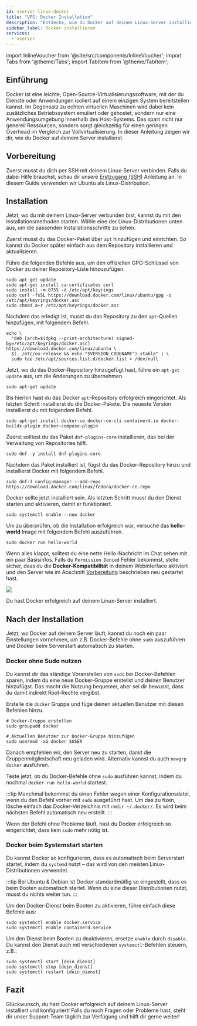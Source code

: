 ```yaml
---
id: vserver-linux-docker
title: "VPS: Docker Installation"
description: "Entdecke, wie du Docker auf deinem Linux-Server installierst, um isolierte Anwendungen effizient auszuführen und Systemressourcen zu sparen → Jetzt mehr erfahren"
sidebar_label: Docker installieren
services:
  - vserver
---
```


import InlineVoucher from '@site/src/components/InlineVoucher';
import Tabs from '@theme/Tabs';
import TabItem from '@theme/TabItem';

## Einführung

Docker ist eine leichte, Open-Source-Virtualisierungssoftware, mit der du Dienste oder Anwendungen isoliert auf einem einzigen System bereitstellen kannst. Im Gegensatz zu echten virtuellen Maschinen wird dabei kein zusätzliches Betriebssystem emuliert oder gehostet, sondern nur eine Anwendungsumgebung innerhalb des Host-Systems. Das spart nicht nur generell Ressourcen, sondern sorgt gleichzeitig für einen geringen Overhead im Vergleich zur Vollvirtualisierung. In dieser Anleitung zeigen wir dir, wie du Docker auf deinem Server installierst.

<InlineVoucher />

## Vorbereitung

Zuerst musst du dich per SSH mit deinem Linux-Server verbinden. Falls du dabei Hilfe brauchst, schau dir unsere [Erstzugang (SSH)](vserver-linux-ssh.md) Anleitung an. In diesem Guide verwenden wir Ubuntu als Linux-Distribution.

## Installation

Jetzt, wo du mit deinem Linux-Server verbunden bist, kannst du mit den Installationsmethoden starten. Wähle eine der Linux-Distributionen unten aus, um die passenden Installationsschritte zu sehen.

<Tabs>
<TabItem value="ubuntu/debian" label="Ubuntu & Debian" default>

Zuerst musst du das Docker-Paket über `apt` hinzufügen und einrichten. So kannst du Docker später einfach aus dem Repository installieren und aktualisieren.

Führe die folgenden Befehle aus, um den offiziellen GPG-Schlüssel von Docker zu deiner Repository-Liste hinzuzufügen.

```
sudo apt-get update
sudo apt-get install ca-certificates curl
sudo install -m 0755 -d /etc/apt/keyrings
sudo curl -fsSL https://download.docker.com/linux/ubuntu/gpg -o /etc/apt/keyrings/docker.asc
sudo chmod a+r /etc/apt/keyrings/docker.asc
```

Nachdem das erledigt ist, musst du das Repository zu den `apt`-Quellen hinzufügen, mit folgendem Befehl.

```
echo \
  "deb [arch=$(dpkg --print-architecture) signed-by=/etc/apt/keyrings/docker.asc] https://download.docker.com/linux/ubuntu \
  $(. /etc/os-release && echo "$VERSION_CODENAME") stable" | \
  sudo tee /etc/apt/sources.list.d/docker.list > /dev/null
```

Jetzt, wo du das Docker-Repository hinzugefügt hast, führe ein `apt-get update` aus, um die Änderungen zu übernehmen.

```
sudo apt-get update
```

Bis hierhin hast du das Docker `apt`-Repository erfolgreich eingerichtet. Als letzten Schritt installierst du die Docker-Pakete. Die neueste Version installierst du mit folgendem Befehl.

```
sudo apt-get install docker-ce docker-ce-cli containerd.io docker-buildx-plugin docker-compose-plugin
```

</TabItem>

<TabItem value="fedora" label="Fedora">

Zuerst solltest du das Paket `dnf-plugins-core` installieren, das bei der Verwaltung von Repositories hilft.

```
sudo dnf -y install dnf-plugins-core
```

Nachdem das Paket installiert ist, fügst du das Docker-Repository hinzu und installierst Docker mit folgendem Befehl.

```
sudo dnf-3 config-manager --add-repo https://download.docker.com/linux/fedora/docker-ce.repo
```

Docker sollte jetzt installiert sein. Als letzten Schritt musst du den Dienst starten und aktivieren, damit er funktioniert.

```
sudo systemctl enable --now docker
```

</TabItem>
</Tabs>

Um zu überprüfen, ob die Installation erfolgreich war, versuche das **hello-world** Image mit folgendem Befehl auszuführen.

```
sudo docker run hello-world
```

Wenn alles klappt, solltest du eine nette Hello-Nachricht im Chat sehen mit ein paar Basisinfos. Falls du `Permission Denied` Fehler bekommst, stelle sicher, dass du die **Docker-Kompatibilität** in deinem Webinterface aktiviert und den Server wie im Abschnitt [Vorbereitung](#vorbereitung) beschrieben neu gestartet hast.

![](https://screensaver01.zap-hosting.com/index.php/s/tzJwpYRYb9Mmryo/preview)

Du hast Docker erfolgreich auf deinem Linux-Server installiert.

## Nach der Installation

Jetzt, wo Docker auf deinem Server läuft, kannst du noch ein paar Einstellungen vornehmen, um z.B. Docker-Befehle ohne `sudo` auszuführen und Docker beim Serverstart automatisch zu starten.

### Docker ohne Sudo nutzen

Du kannst dir das ständige Voranstellen von `sudo` bei Docker-Befehlen sparen, indem du eine neue Docker-Gruppe erstellst und deinen Benutzer hinzufügst. Das macht die Nutzung bequemer, aber sei dir bewusst, dass du damit indirekt Root-Rechte vergibst.

Erstelle die `docker` Gruppe und füge deinen aktuellen Benutzer mit diesen Befehlen hinzu.

```
# Docker-Gruppe erstellen
sudo groupadd docker

# Aktuellen Benutzer zur Docker-Gruppe hinzufügen
sudo usermod -aG docker $USER
```

Danach empfehlen wir, den Server neu zu starten, damit die Gruppenmitgliedschaft neu geladen wird. Alternativ kannst du auch `newgrp docker` ausführen.

Teste jetzt, ob du Docker-Befehle ohne `sudo` ausführen kannst, indem du nochmal `docker run hello-world` startest.

:::tip
Manchmal bekommst du einen Fehler wegen einer Konfigurationsdatei, wenn du den Befehl vorher mit `sudo` ausgeführt hast. Um das zu fixen, lösche einfach das Docker-Verzeichnis mit `rmdir ~/.docker/`. Es wird beim nächsten Befehl automatisch neu erstellt.
:::

Wenn der Befehl ohne Probleme läuft, hast du Docker erfolgreich so eingerichtet, dass kein `sudo` mehr nötig ist.

### Docker beim Systemstart starten

Du kannst Docker so konfigurieren, dass es automatisch beim Serverstart startet, indem du `systemd` nutzt – das wird von den meisten Linux-Distributionen verwendet.

:::tip
Bei Ubuntu & Debian ist Docker standardmäßig so eingestellt, dass es beim Booten automatisch startet. Wenn du eine dieser Distributionen nutzt, musst du nichts weiter tun.
:::

Um den Docker-Dienst beim Booten zu aktivieren, führe einfach diese Befehle aus:

```
sudo systemctl enable docker.service
sudo systemctl enable containerd.service
```

Um den Dienst beim Booten zu deaktivieren, ersetze `enable` durch `disable`. Du kannst den Dienst auch mit verschiedenen `systemctl`-Befehlen steuern, z.B.:

```
sudo systemctl start [dein_dienst]
sudo systemctl stop [dein_dienst]
sudo systemctl restart [dein_dienst]
```

## Fazit

Glückwunsch, du hast Docker erfolgreich auf deinem Linux-Server installiert und konfiguriert! Falls du noch Fragen oder Probleme hast, steht dir unser Support-Team täglich zur Verfügung und hilft dir gerne weiter!

<InlineVoucher />